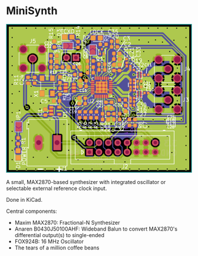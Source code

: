 # MiniSynth

![Top View on Gerbers](board.png)

A small, MAX2870-based synthesizer with integrated oscillator or selectable
external reference clock input.

Done in KiCad.

Central components:

* Maxim MAX2870: Fractional-N Synthesizer
* Anaren B0430J50100AHF: Wideband Balun to convert MAX2870's differential output(s) to single-ended
* FOX924B: 16 MHz Oscillator
* The tears of a million coffee beans
